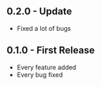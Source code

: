 ## 0.2.0 - Update
* Fixed a lot of bugs

## 0.1.0 - First Release
* Every feature added
* Every bug fixed
